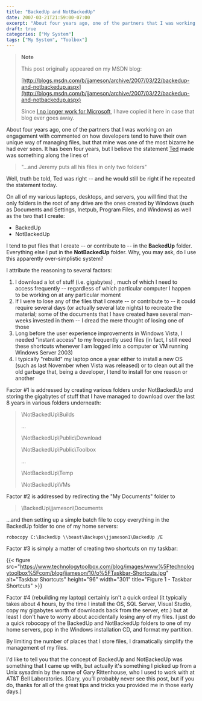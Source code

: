 ```yaml
---
title: "BackedUp and NotBackedUp"
date: 2007-03-21T21:59:00-07:00
excerpt: "About four years ago, one of the partners that I was working on an engagement with commented on how developers tend to have their own unique way of managing files, but that mine was one of the most bizarre he had ever seen. It has been four years, but..."
draft: true
categories: ["My System"]
tags: ["My System", "Toolbox"]
---
```


> **Note**
>
> This post originally appeared on my MSDN blog:
>
> [http://blogs.msdn.com/b/jjameson/archive/2007/03/22/backedup-and-notbackedup.aspx](http://blogs.msdn.com/b/jjameson/archive/2007/03/22/backedup-and-notbackedup.aspx)
>
> Since
> [I no longer work for Microsoft](/blog/jjameson/2011/09/02/last-day-with-microsoft), I have copied it here in case that blog
> ever goes away.

About four years ago, one of the partners that I was working on an engagement  with commented on how developers tend to have their own unique way of managing files,  but that mine was one of the most bizarre he had ever seen. It has been four years,  but I believe the statement [Ted](http://weblogs.asp.net/tgraham) made  was something along the lines of

> "...and Jeremy puts all his files in only two folders"

Well, truth be told, Ted was right -- and he would still be right if he repeated  the statement today.

On all of my various laptops, desktops, and servers, you will find that the only  folders in the root of any drive are the ones created by Windows (such as Documents  and Settings, Inetpub, Program Files, and Windows) as well as the two that I create:

- BackedUp
- NotBackedUp

I tend to put files that I create -- or contribute to -- in the **BackedUp**  folder. Everything else I put in the **NotBackedUp** folder. Why, you  may ask, do I use this apparently over-simplistic system?

I attribute the reasoning to several factors:

1. I download a lot of stuff (i.e. gigabytes) , much of which I need to access
   frequently -- regardless of which particular computer I happen to be working
   on at any particular moment
2. If I were to lose any of the files that I create -- or contribute to --
   it could require several days (or actually several late nights) to recreate
   the material; some of the documents that I have created have several man-weeks
   invested in them -- I dread the mere thought of losing one of those
3. Long before the user experience improvements in Windows Vista, I needed
   "instant access" to my frequently used files (in fact, I still need these shortcuts
   whenever I am logged into a computer or VM running Windows Server 2003)
4. I typically "rebuild" my laptop once a year either to install a new OS (such
   as last November when Vista was released) or to clean out all the old garbage
   that, being a developer, I tend to install for one reason or another

Factor #1 is addressed by creating various folders under NotBackedUp and storing  the gigabytes of stuff that I have managed to download over the last 8 years in  various folders underneath:

> \NotBackedUp\Builds
>
> ...
>
> \NotBackedUp\Public\Download
>
> \NotBackedUp\Public\Toolbox
>
> ...
>
> \NotBackedUp\Temp
>
> \NotBackedUp\VMs

Factor #2 is addressed by redirecting the "My Documents" folder to

> \BackedUp\jjameson\Documents

...and then setting up a simple batch file to copy everything in the BackedUp  folder to one of my home servers:

```
robocopy C:\BackedUp \\beast\Backups\jjameson1\BackedUp /E
```

Factor #3 is simply a matter of creating two shortcuts on my taskbar:

{{< figure
src="https://www.technologytoolbox.com/blog/images/www%5Ftechnologytoolbox%5Fcom/blog/jjameson/10/o%5FTaskbar-Shortcuts.jpg"
alt="Taskbar Shortcuts"
height="96"    width="301"
title="Figure 1 - Taskbar Shortcuts" >}}

Factor #4 (rebuilding my laptop) certainly isn't a quick ordeal (it typically  takes about 4 hours, by the time I install the OS, SQL Server, Visual Studio, copy  my gigabytes worth of downloads back from the server, etc.) but at least I don't  have to worry about accidentally losing any of my files. I just do a quick robocopy  of the BackedUp and NotBackedUp folders to one of my home servers, pop in the Windows  installation CD, and format my partition.

By limiting the number of places that I store files, I dramatically simplify  the management of my files.

I'd like to tell you that the concept of BackedUp and NotBackedUp was something  that I came up with, but actually it's something I picked up from a Unix sysadmin  by the name of Gary Rittenhouse, who I used to work with at AT&T Bell Laboratories.  [Gary, you'll probably never see this post, but if you do, thanks for all of the  great tips and tricks you provided me in those early days.]

